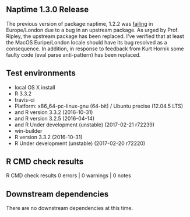 ## Naptime 1.3.0 Release

The previous version of package:naptime, 1.2.2 was [failing](https://cran.r-project.org/web/checks/check_results_naptime.html) in Europe/London due to a bug in an upstream package.  As urged by Prof. Ripley, the upstream package has been replaced.  I've verified that at least the MacOS Euripe/London locale should have its bug resolved as a consequence.  In addition, in response to feedback from Kurt Hornik some faulty code (eval parse anti-pattern) has been replaced.

## Test environments
* local OS X install
 * R 3.3.2
* travis-ci
 * Platform: x86_64-pc-linux-gnu (64-bit) / Ubuntu precise (12.04.5 LTS)
 * and R version 3.3.2 (2016-10-31)
 * and R version 3.2.5 (2016-04-14)
 * and R Under development (unstable) (2017-02-21 r72239)
* win-builder
 * R version 3.3.2 (2016-10-31)
 * R Under development (unstable) (2017-02-20 r72220)

## R CMD check results
R CMD check results
0 errors | 0 warnings | 0 notes

## Downstream dependencies
There are no downstream dependencies at this time.
